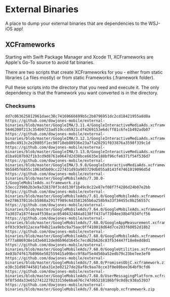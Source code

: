 # External Binaries

A place to dump your external binaries that are dependencies to the WSJ-iOS app!

## XCFrameworks
Starting with Swift Package Manager and Xcode 11, XCFrameworks are Apple's Go-To source to avoid fat binaries. 

There are two scripts that create XCFrameworks for you - either from static libraries (.a files mostly) or from static Frameworks (.framework folder).

Pull these scripts into the directory that you need and execute it. The only dependency is that the framework you want converted is in the directory.

### Checksums

```
dd7c063625812961daec38c74169666699b5c2b8796951dc2cd18421955a8d8a  https://github.com/dowjones-mobile/external-binaries/blob/master/GoogleIMA/3.11.4/GoogleInteractiveMediaAds.xcframework.zip
5646200f213c354b9723ad519ccd5921cdf4269153e6dcff81c6fe1b492adb07  https://github.com/dowjones-mobile/external-binaries/blob/master/GoogleIMA/3.12.1/GoogleInteractiveMediaAds.xcframework.zip
bedbc4913c2e20805f1ec90718eb88936e23a7fa20291f033876a3598f339c1d  https://github.com/dowjones-mobile/external-binaries/blob/master/GoogleIMA/3.13.0/GoogleInteractiveMediaAds.xcframework.zip
d1ba9107b92f1b3cd9d8761e0647d2d38bce6635e188bf96cfe6371f54f536d7  https://github.com/dowjones-mobile/external-binaries/blob/master/GoogleIMA/3.9.0/GoogleInteractiveMediaAds.xcframework.zip
9b5845f6855c106345b09cc227431d93a903729db055a8143f47461019096d5d  https://github.com/dowjones-mobile/external-binaries/blob/master/GoogleMobileAds/7.30.0-1/GoogleMobileAds.xcframework.zip
53ecc2390b2b3e9a328370f3cdd130f1b49c8c22e87ef08f7f4286d24b07e2bb  https://github.com/dowjones-mobile/external-binaries/blob/master/GoogleMobileAds/7.61.0/GoogleMobileAds.xcframework.zip
6e2786370116cb5868a2917f989c6d3581265b6a258b9a33f34455c0b256557c  https://github.com/dowjones-mobile/external-binaries/blob/master/GoogleMobileAds/7.64.0/GoogleMobileAds.xcframework.zip
7a3037a187f4ea4f530acac0540432484a8138ff437af7304ee38b4f834fcf56  https://github.com/dowjones-mobile/external-binaries/blob/master/GoogleMobileAds/7.68.0/GoogleAppMeasurement.xcframework.zip
ef03c93e912aceaf04b21aa9ebc9a75aac0ff410018d64d7ce203f60052d18b2  https://github.com/dowjones-mobile/external-binaries/blob/master/GoogleMobileAds/7.68.0/GoogleMobileAds.xcframework.zip
5f77a886938e1d3e6012de86b96d1645c7ecd62b626c83fb34447f18e8edd8d1  https://github.com/dowjones-mobile/external-binaries/blob/master/GoogleMobileAds/7.68.0/GoogleUtilities.xcframework.zip
4e83b74f617b8966e502559415a99bcc9f8af5e4d56ba52edb79c23be7ee3ef0  https://github.com/dowjones-mobile/external-binaries/blob/master/GoogleMobileAds/7.68.0/PromisesObjC.xcframework.zip
e38c31d98744581faba31e3e02127de28af8c9aa78cce3f0e80bee364bf9cfd6  https://github.com/dowjones-mobile/external-binaries/blob/master/GoogleMobileAds/7.68.0/UserMessagingPlatform.xcframework.zip
9f8f5dda33e6527412270233150e6ba676c747d65218186bf9c0d8c938a53937  https://github.com/dowjones-mobile/external-binaries/blob/master/GoogleMobileAds/7.68.0/nanopb.xcframework.zip
```
